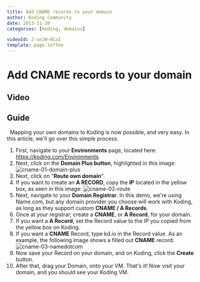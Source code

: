 ```yaml
---
title: Add CNAME records to your domain
author: Koding Community
date: 2013-11-30
categories: [koding, domains]

videoId: J-unJW-0CaI
template: page.toffee
---
```


# Add CNAME records to your domain

## Video

## Guide

  Mapping your own domains to Koding is now possible, and very easy. In this article, we'll go over this simple process.  

  1. First, navigate to your **Environments** page, located here: <https://koding.com/Environments>
  2. Next, click on the **Domain Plus button**, highlighted in this image:![cname-01-domain-plus](/wp-content/uploads/cname-01-domain-plus-1024x565.png)
  3. Next, click on "**Route own domain**".
  4. If you want to create an **A RECORD**, copy the **IP** located in the yellow box, as seen in this image: ![cname-02-route](/wp-content/uploads/cname-02-route-1024x619.png)
  5. Next, navigate to your **Domain Registrar**. In this demo, we're using Name.com, but any domain provider you choose will work with Koding, as long as they support custom **CNAME / A Records**.
  6. Once at your registrar, create a **CNAME**, or **A Record**, for your domain.
  7. If you want a **A Record**, set the Record value to the IP you copied from the yellow box on Koding.
  8. If you want a **CNAME** Record, type kd.io in the Record value. As an example, the following image shows a filled out **CNAME** record: ![cname-03-namedotcom](/wp-content/uploads/cname-03-namedotcom-1024x400.png)
  9. Now save your Record on your domain, and on Koding, click the **Create** button.
  10. After that, drag your Domain, onto your VM.
That's it! Now visit your domain, and you should see your Koding VM.
